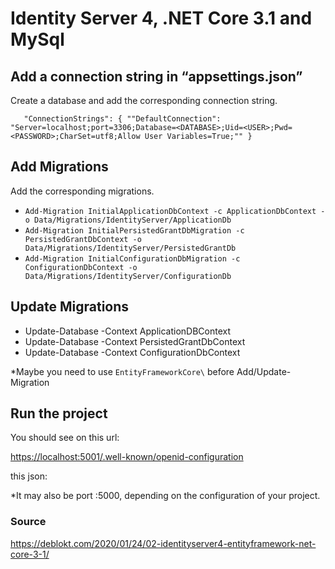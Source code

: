 # Identity Server 4, .NET Core 3.1 and MySql

## Add a connection string in “appsettings.json” 

Create a database and add the corresponding connection string.

`   "ConnectionStrings": {
		""DefaultConnection": "Server=localhost;port=3306;Database=<DATABASE>;Uid=<USER>;Pwd=<PASSWORD>;CharSet=utf8;Allow User Variables=True;""
	}`

## Add Migrations


Add the corresponding migrations.

- `Add-Migration InitialApplicationDbContext -c ApplicationDbContext -o Data/Migrations/IdentityServer/ApplicationDb`
- `Add-Migration InitialPersistedGrantDbMigration -c PersistedGrantDbContext -o Data/Migrations/IdentityServer/PersistedGrantDb`
- `Add-Migration InitialConfigurationDbMigration -c ConfigurationDbContext -o Data/Migrations/IdentityServer/ConfigurationDb`

## Update Migrations

- Update-Database -Context ApplicationDBContext
- Update-Database -Context PersistedGrantDbContext
- Update-Database -Context ConfigurationDbContext

*Maybe you need to use `EntityFrameworkCore\` before Add/Update-Migration

## Run the project

You should see on this url:

[https://localhost:5001/.well-known/openid-configuration](https://localhost:5001/.well-known/openid-configuration)

this json:

*It may also be port :5000, depending on the configuration of your project.
### Source

https://deblokt.com/2020/01/24/02-identityserver4-entityframework-net-core-3-1/
 